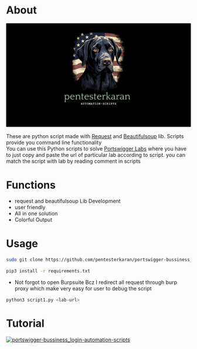 # About

![logo](https://github.com/pentesterkaran/portswigger-bussiness_login-automation-scripts/blob/main/logo/logooo.png)

These are python script made with [Request](https://pypi.org/project/requests/) and [Beautifulsoup](https://pypi.org/project/beautifulsoup4/) lib. Scripts provide you command line functionality <br>
You can use this Python scripts to solve [Portswigger Labs](https://portswigger.net/web-security/all-labs) where you have to just copy and paste the url of particular lab according to script.
you can match the script with lab by reading comment in scripts

# Functions
 * request and beautifulsoup Lib Development
 * user friendly 
 * All in one solution
 * Colorful Output
 
# Usage 
```sh
sudo git clone https://github.com/pentesterkaran/portswigger-bussiness_login-automation-scripts.git
```
```sh
pip3 install -r requirements.txt
```
* Not forgot to open Burpsuite Bcz I redirect all request through burp proxy which make very easy for user to debug the script
```sh
python3 script1.py <lab-url>
```

# Tutorial
[![portswigger-bussiness_login-automation-scripts](https://img.youtube.com/vi/98nozY-LswQ/hqdefault.jpg)](https://www.youtube.com/embed/98nozY-LswQ)
